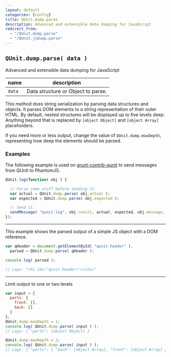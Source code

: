 ```yaml
---
layout: default
categories: [config]
title: QUnit.dump.parse
description: Advanced and extensible data dumping for JavaScript
redirect_from:
  - "/QUnit.dump.parse"
  - "/QUnit.jsDump.parse"
---
```


## `QUnit.dump.parse( data )`

Advanced and extensible data dumping for JavaScript

| name               | description                          |
|--------------------|--------------------------------------|
| `data`             | Data structure or Object to parse.   |

This method does string serialization by parsing data structures and objects. It parses DOM elements to a string representation of their outer HTML. By default, nested structures will be displayed up to five levels deep. Anything beyond that is replaced by `[object Object]` and `[object Array]` placeholders.

If you need more or less output, change the value of `QUnit.dump.maxDepth`, representing how deep the elements should be parsed.

### Examples

The following example is used on [grunt-contrib-qunit][] to send messages from QUnit to PhantomJS.

[grunt-contrib-qunit]: https://github.com/gruntjs/grunt-contrib-qunit/blob/7568f3ba04a5790b2c92f44da3ce5c7bdc1c7491/phantomjs/bridge.js#L24-L33

```js
QUnit.log(function( obj ) {

  // Parse some stuff before sending it.
  var actual = QUnit.dump.parse( obj.actual );
  var expected = QUnit.dump.parse( obj.expected );

  // Send it.
  sendMessage( "qunit.log", obj.result, actual, expected, obj.message, obj.source );
});
```

---

This example shows the parsed output of a simple JS object with a DOM reference.

```js
var qHeader = document.getElementById( "qunit-header" ),
  parsed = QUnit.dump.parse( qHeader );

console.log( parsed );

// Logs: "<h1 id=\"qunit-header\"></h1>"
```

---

Limit output to one or two levels

```js
var input = {
  parts: {
    front: [],
    back: []
  }
};
QUnit.dump.maxDepth = 1;
console.log( QUnit.dump.parse( input ) );
// Logs: { "parts": [object Object] }

QUnit.dump.maxDepth = 2;
console.log( QUnit.dump.parse( input ) );
// Logs: { "parts": { "back": [object Array], "front": [object Array] } }
```
